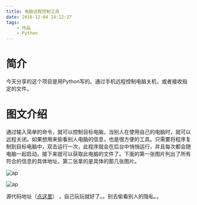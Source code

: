 ```yaml
---
title: 电脑远程控制工具
date: 2016-12-04 14:12:27
tags:
	- 作品
	- Python
---
```


# 简介

今天分享的这个项目是用Python写的。通过手机远程控制电脑关机，或者接收指定的文件。

<!-- more -->

# 图文介绍

通过输入简单的命令，就可以控制目标电脑，当别人在使用自己的电脑时，就可以远程关闭。如果想用来偷看别人电脑的信息，也是很方便的工具。只需要将程序复制到目标电脑中，双击运行一次，此程序就会在后台中悄悄运行，并且每次都会随电脑一起启动。接下来就可以获取此电脑的文件了。下面的第一张图片列出了所有符合的信息的具体地址，第二张拿的是具体的那几张图片。

![ap](/images/pc2.png)

![ap](/images/pc1.png)


源代码地址（[点这里](https://github.com/renhongl/PCControl)） ，自己玩玩就好了。。别去偷看别人的隐私。。



